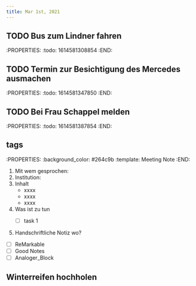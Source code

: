 ```yaml
---
title: Mar 1st, 2021
---
```


## TODO Bus zum Lindner fahren
:PROPERTIES:
:todo: 1614581308854
:END:
## TODO Termin zur Besichtigung des Mercedes ausmachen
:PROPERTIES:
:todo: 1614581347850
:END:
## TODO Bei Frau Schappel melden
:PROPERTIES:
:todo: 1614581387854
:END:
## tags #
:PROPERTIES:
:background_color: #264c9b
:template: Meeting Note
:END:

1. Mit wem gesprochen:  
2. Institution:
3. Inhalt
      - xxxx
      - xxxx
      - xxxx
4. Was ist zu tun 
    -  [ ]   task 1


5.  Handschriftliche Notiz wo?
    

- [ ]   ReMarkable
- [ ]  Good Notes
- [ ]   Analoger\_Block
## Winterreifen hochholen
##
